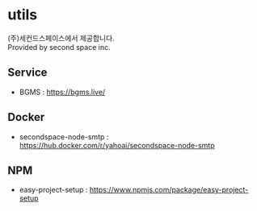 # utils  

(주)세컨드스페이스에서 제공합니다.   
Provided by second space inc.


## Service

- BGMS : https://bgms.live/


## Docker

- secondspace-node-smtp : https://hub.docker.com/r/yahoai/secondspace-node-smtp

## NPM 

- easy-project-setup : https://www.npmjs.com/package/easy-project-setup


